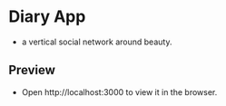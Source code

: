 # Diary App

- a vertical social network around beauty.

## Preview

- Open http://localhost:3000 to view it in the browser.
